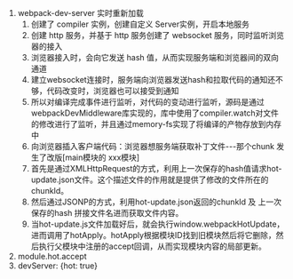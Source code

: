 1. webpack-dev-server 实时重新加载
   1. 创建了 compiler 实例，创建自定义 Server实例，开启本地服务
   2. 创建 http 服务，并基于 http 服务创建了 websocket 服务，同时监听浏览器的接入
   3. 浏览器接入时，会向它发送 hash 值，从而实现服务端和浏览器间的双向通道
   4. 建立websocket连接时，服务端向浏览器发送hash和拉取代码的通知还不够，代码改变时，浏览器也可以接受到通知
   5. 所以对编译完成事件进行监听，对代码的变动进行监听，源码是通过webpackDevMiddleware库实现的，库中使用了compiler.watch对文件的修改进行了监听，并且通过memory-fs实现了将编译的产物存放到内存中
   6. 向浏览器插入客户端代码：浏览器想服务端获取补丁文件---那个chunk 发生了改版[main模块的 xxx模块]
   7. 首先是通过XMLHttpRequest的方式，利用上一次保存的hash值请求hot-update.json文件。这个描述文件的作用就是提供了修改的文件所在的chunkId。
   8. 然后通过JSONP的方式，利用hot-update.json返回的chunkId 及 上一次保存的hash 拼接文件名进而获取文件内容。
   9. 当hot-update.js文件加载好后，就会执行window.webpackHotUpdate，进而调用了hotApply。hotApply根据模块ID找到旧模块然后将它删除，然后执行父模块中注册的accept回调，从而实现模块内容的局部更新。
2. module.hot.accept
3. devServer: {hot: true}
